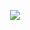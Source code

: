 <p align="center">
  <img src="https://raw.githubusercontent.com/David81820/Recursos-LCC/main/1ano/1sem/BD/BD.png">
</p>

<br>